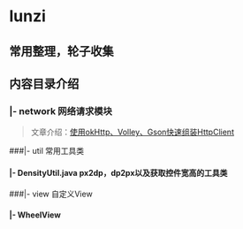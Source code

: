 # lunzi
常用整理，轮子收集
---
## 内容目录介绍
 ### |- network 网络请求模块
> 文章介绍：[使用okHttp、Volley、Gson快速组装HttpClient](http://oakzmm.com/2015/07/22/okHttp-Volley-Gson/)

 ###|-  util 常用工具类
 ####   |- DensityUtil.java px2dp，dp2px以及获取控件宽高的工具类

 ###|- view 自定义View
 ####   |- WheelView